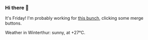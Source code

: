 ### Hi there :wave:

It's Friday! I'm probably working for [this bunch](https://github.com/kohofinancial), clicking some merge buttons.

Weather in Winterthur: sunny, at +27°C.
